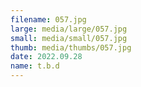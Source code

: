 ```yaml
---
filename: 057.jpg
large: media/large/057.jpg
small: media/small/057.jpg
thumb: media/thumbs/057.jpg
date: 2022.09.28
name: t.b.d
---
```

